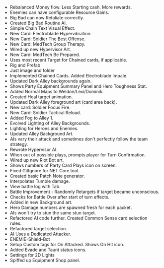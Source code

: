 - Rebalanced Money flow. Less Starting cash. More rewards.
- Enemies can have configurable Resource Gains.
- Big Bad can now Retaliate correctly.
- Created Big Bad Routine AI.
- Simple Chain Text Visual Effect.
- New Card: Electroblade Hypervibration.
- New Card: Soldier The Best Offense.
- New Card: MedTech Group Therapy.
- Wired up new Hypervisor Art.
- New Card: MedTech Be Prepared.
- Uses most recent Target for Chained cards, if applicable.
- Rig and Prefab
- Just image and folder
- Implemented Chained Cards. Added Electroblade Impale.
- Updated Dark Alley backgrounds again.
- Shows Party Equipment Summary Panel and Hero Toughness Stat.
- Added Normal Maps to Weldon/Lexi/Dominik.
- Created Heal target animation.
- Updated Dark Alley foreground art (card area back).
- New card: Soldier Focus Fire.
- New Card: Soldier Tactical Reload.
- Added Fog to Alley 1.
- Evolved Lighting of Alley Backgrounds.
- Lighting for Heroes and Enemies.
- Updated Alley Background Art.
- AIs vary their attack and sometimes don't perfectly follow the team strategy.
- Rewrote Hypervisor AI.
- When out of possible plays, prompts player for Turn Confirmation.
- Wired up new Riot Bot art.
- Shows numbers of Party Card Plays icon on screen.
- Fixed GitIgnore for NET Core tool.
- Created basic Patch Note generator.
- Interpolates Tumble damage.
- View battle log with Tab.
- Battle Improvement - Randomly Retargets if target became unconscious.
- Checks for Battle Over after start of turn effects.
- Added in new Background art.
- Hero Damage numbers are spawned fresh for each packet.
- AIs won't try to stun the same stun target.
- Refactored AI code further. Created Common Sense card selection rules.
- Refactored target selection.
- AI Uses a Dedicated Attacker.
- ENEMIE-Shield-Bot
- Setup Custom tags for On Attacked. Shows On Hit icon.
- Added Evade and Taunt status icons.
- Settings for 2D Lights
- Spiffed up Equipment Shop panel.
